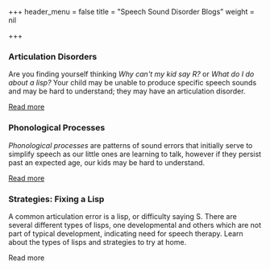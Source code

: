 +++
header_menu = false
title = "Speech Sound Disorder Blogs"
weight = nil

+++
### Articulation Disorders

Are you finding yourself thinking _Why can't my kid say R?_ or _What do I do about a lisp?_ Your child may be unable to produce specific speech sounds and may be hard to understand; they may have an articulation disorder.

[Read more](/Articulation-Disorders-and-Milestones)

### Phonological Processes

_Phonological processes_ are patterns of sound errors that initially serve to simplify speech as our little ones are learning to talk, however if they persist past an expected age, our kids may be hard to understand.

[Read more](/Phonological-Processes-and-Milestones)

### Strategies: Fixing a Lisp

A common articulation error is a lisp, or difficulty saying S. There are several different types of lisps, one developmental and others which are not part of typical development, indicating need for speech therapy. Learn about the types of lisps and strategies to try at home. 

Read more 